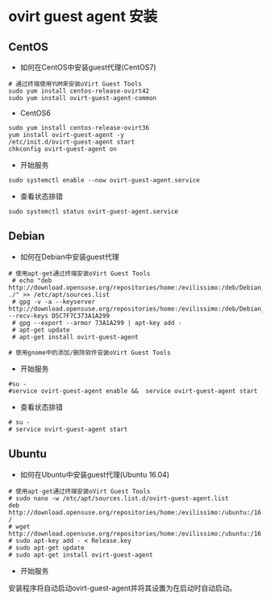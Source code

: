 # ovirt guest agent 安装

## CentOS

- 如何在CentOS中安装guest代理(CentOS7)

```
# 通过终端使用YUM来安装oVirt Guest Tools
sudo yum install centos-release-ovirt42
sudo yum install ovirt-guest-agent-common
```

- CentOS6

```
sudo yum install centos-release-ovirt36
yum install ovirt-guest-agent -y
/etc/init.d/ovirt-guest-agent start
chkconfig ovirt-guest-agent on
```

- 开始服务

```
sudo systemctl enable --now ovirt-guest-agent.service
```

- 查看状态排错

```
sudo systemctl status ovirt-guest-agent.service
```

## Debian

- 如何在Debian中安装guest代理

```
# 使用apt-get通过终端安装oVirt Guest Tools
 # echo "deb http://download.opensuse.org/repositories/home:/evilissimo:/deb/Debian_7.0/ ./" >> /etc/apt/sources.list
 # gpg -v -a --keyserver http://download.opensuse.org/repositories/home:/evilissimo:/deb/Debian_7.0/Release.key --recv-keys D5C7F7C373A1A299
 # gpg --export --armor 73A1A299 | apt-key add -
 # apt-get update
 # apt-get install ovirt-guest-agent

# 使用gnome中的添加/删除软件安装oVirt Guest Tools
```

- 开始服务

```
#su -
#service ovirt-guest-agent enable &&  service ovirt-guest-agent start
```

- 查看状态排错

```
# su -
# service ovirt-guest-agent start
```

## Ubuntu

- 如何在Ubuntu中安装guest代理(Ubuntu 16.04)

```
# 使用apt-get通过终端安装oVirt Guest Tools
# sudo nano -w /etc/apt/sources.list.d/ovirt-guest-agent.list
deb http://download.opensuse.org/repositories/home:/evilissimo:/ubuntu:/16.04/xUbuntu_16.04/ /
# wget http://download.opensuse.org/repositories/home:/evilissimo:/ubuntu:/16.04/xUbuntu_16.04//Release.key
# sudo apt-key add - < Release.key  
# sudo apt-get update
# sudo apt-get install ovirt-guest-agent
```

- 开始服务

安装程序将自动启动ovirt-guest-agent并将其设置为在启动时自动启动。





